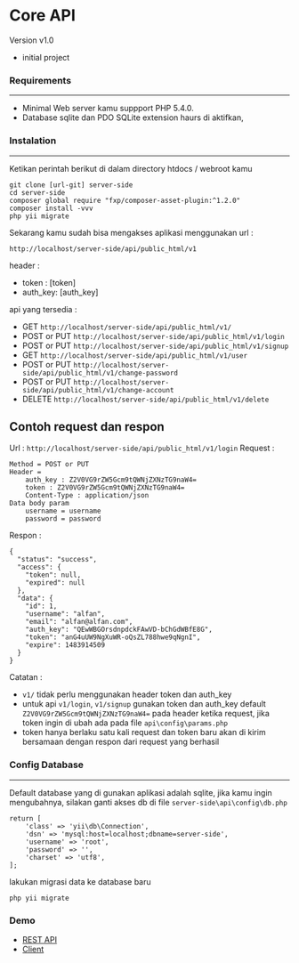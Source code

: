Core API
===============

Version v1.0
- initial project

### Requirements
----------------
- Minimal Web server kamu suppport PHP 5.4.0.
- Database sqlite dan PDO SQLite extension haurs di aktifkan,

### Instalation
---------------
Ketikan perintah berikut di dalam directory htdocs / webroot kamu
```
git clone [url-git] server-side
cd server-side
composer global require "fxp/composer-asset-plugin:^1.2.0"
composer install -vvv
php yii migrate
```
Sekarang kamu sudah bisa mengakses aplikasi menggunakan url :
```
http://localhost/server-side/api/public_html/v1
```
header :
- token : [token]
- auth_key: [auth_key]

api yang tersedia :
- GET `http://localhost/server-side/api/public_html/v1/`
- POST or PUT `http://localhost/server-side/api/public_html/v1/login`
- POST or PUT `http://localhost/server-side/api/public_html/v1/signup`
- GET `http://localhost/server-side/api/public_html/v1/user`
- POST or PUT `http://localhost/server-side/api/public_html/v1/change-password`
- POST or PUT `http://localhost/server-side/api/public_html/v1/change-account`
- DELETE `http://localhost/server-side/api/public_html/v1/delete`

## Contoh request dan respon
Url : `http://localhost/server-side/api/public_html/v1/login`
Request :
```
Method = POST or PUT
Header =
    auth_key : Z2V0VG9rZW5Gcm9tQWNjZXNzTG9naW4=
    token : Z2V0VG9rZW5Gcm9tQWNjZXNzTG9naW4=
    Content-Type : application/json
Data body param
    username = username
    password = password
```
Respon :
```
{
  "status": "success",
  "access": {
    "token": null,
    "expired": null
  },
  "data": {
    "id": 1,
    "username": "alfan",
    "email": "alfan@alfan.com",
    "auth_key": "QEwWBGOrsdnpdckFAwVD-bChGdWBfE8G",
    "token": "anG4uUW9NgXuWR-oQsZL788hwe9qNgnI",
    "expire": 1483914509
  }
}
```
Catatan :
- `v1/` tidak perlu menggunakan header token dan auth_key
- untuk api `v1/login`, `v1/signup` gunakan token dan auth_key default `Z2V0VG9rZW5Gcm9tQWNjZXNzTG9naW4=` pada header ketika request, jika token ingin di ubah ada pada file `api\config\params.php`
- token hanya berlaku satu kali request dan token baru akan di kirim bersamaan dengan respon dari request yang berhasil

### Config Database
-------------------
Default database yang di gunakan aplikasi adalah sqlite, jika kamu ingin mengubahnya, silakan ganti akses db di file `server-side\api\config\db.php`
```
return [
    'class' => 'yii\db\Connection',
    'dsn' => 'mysql:host=localhost;dbname=server-side',
    'username' => 'root',
    'password' => '',
    'charset' => 'utf8',
];
```
lakukan migrasi data ke database baru
```
php yii migrate
```

### Demo
- [REST API](http://api.muhamadalfan.com/v1)
- [Client](http://client.muhamadalfan.com)